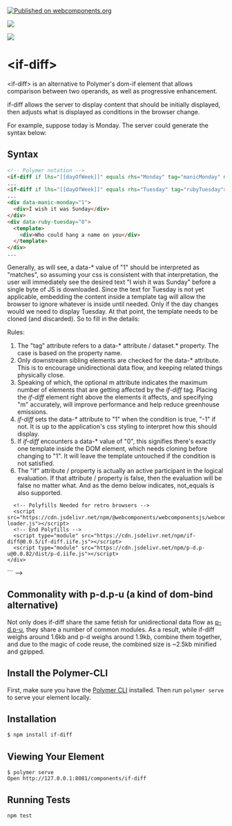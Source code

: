 [![Published on webcomponents.org](https://img.shields.io/badge/webcomponents.org-published-blue.svg)](https://www.webcomponents.org/element/if-diff)

<a href="https://nodei.co/npm/if-diff/"><img src="https://nodei.co/npm/if-diff.png"></a>

<img src="http://img.badgesize.io/https://cdn.jsdelivr.net/npm/if-diff@0.0.13/dist/if-diff.iife.min.js?compression=gzip">

# \<if-diff\>

\<if-diff\> is an alternative to Polymer's dom-if element that allows comparison between two operands, as well as progressive enhancement.

if-diff allows the server to display content that should be initially displayed, then adjusts what is displayed as conditions in the browser change.

For example, suppose today is Monday.  The server could generate the syntax below:

## Syntax


```html
<!-- Polymer notation -->
<if-diff if lhs="[[dayOfWeek]]" equals rhs="Monday" tag="manicMonday" m="1"></if-diff>
...
<if-diff if lhs="[[dayOfWeek]]" equals rhs="Tuesday" tag="rubyTuesday"></if-diff>
...
<div data-manic-monday="1">
  <div>I wish it was Sunday</div>
</div>
<div data-ruby-tuesday="0">
  <template>
    <div>Who could hang a name on you</div>
  </template>
</div>
...
```

Generally, as will see, a data-* value of "1" should be interpreted as "matches", so assuming your css is consistent with that interpretation, the user will immediately see the desired text "I wish it was Sunday" before a single byte of JS is downloaded.  Since the text for Tuesday is not yet applicable, embedding the content inside a template tag will allow the browser to ignore whatever is inside until needed.  Only if the day changes would we need to display Tuesday.  At that point, the template needs to be cloned (and discarded).  So to fill in the details:

Rules: 

1.  The "tag" attribute refers to a data-* attribute / dataset.* property.  The case is based on the property name.
2.  Only downstream sibling elements are checked for the data-* attribute.  This is to encourage unidirectional data flow, and keeping related things physically close.
3.  Speaking of which, the optional  m attribute indicates the maximum number of elements that are getting affected by the *if-diff* tag.  Placing the *if-diff* element right above the elements it affects, and specifying "m" accurately, will improve performance and help reduce greenhouse emissions.
4.  *if-diff* sets the data-* attribute to "1" when the condition is true, "-1" if not.  It is up to the application's css styling to interpret how this should display.
5.  If *if-diff* encounters a data-* value of "0", this signifies there's exactly one template inside the DOM element, which needs cloning before changing to "1".  It will leave the template untouched if the condition is not satisfied.
6.  The "if" attribute / property is actually an active participant in the logical evaluation.  If that attribute / property is false, then the evaluation will be false no matter what.  And as the demo below indicates, not_equals is also supported.

<!--
```
<custom-element-demo>
  <template>
    <div>
      <style>
        [data-equals="-1"]{
          display: none;
        }
        [data-not-equals="-1"]{
          display: none;
        }
      </style>
      <h3>Basic if-diff demo.</h3>
      <div> 
        Type in the text boxes, and see what happens when value in the left textbox matches or doesn't match the right textbox.
      </div>
      LHS: <input type="textbox"> 
      <p-d on="input" to="if-diff" prop="lhs" m="2"></p-d>
      RHS: <input type="textbox">
      <p-d on="input" to="if-diff" prop="rhs" m="2"></p-d>
      <if-diff if  equals tag="equals"></if-diff>
      <p-d on="value-changed" to="[data-lhs-equals-rhs]" prop="innerText"></p-d>
      <div data-equals="0">
          <template>
            <div>LHS == RHS</div>
          </template>
      </div>

      <if-diff if not_equals tag="notEquals"></if-diff>
      <p-d on="value-changed" to="[data-lhs-not-equals-rhs]" prop="innerText"></p-d>
      <div data-not-equals="0">
          <template>
              <div>LHS != RHS</div>
          </template>       
      </div>

      

      LHS Equals RHS: <span data-lhs-equals-rhs></span><br>
      LHS Doesn't equal RHS: <span data-lhs-not-equals-rhs></span>
      <!-- ========================  Script Refs ========================== -->
      <!-- Polyfills Needed for retro browsers -->
      <script src="https://cdn.jsdelivr.net/npm/@webcomponents/webcomponentsjs/webcomponents-loader.js"></script>
      <!-- End Polyfills -->
      <script type="module" src="https://cdn.jsdelivr.net/npm/if-diff@0.0.5/if-diff.iife.js"></script>
      <script type="module" src="https://cdn.jsdelivr.net/npm/p-d.p-u@0.0.82/dist/p-d.iife.js"></script>
    </div>
  </template>
</custom-element-demo>
```
-->  

<!--
```
<custom-element-demo>
<template>
    <div>
        <wc-info href="https://unpkg.com/if-diff@0.0.17/web-components.json"></wc-info>
        <script type="module" src="https://unpkg.com/wc-info@0.0.8/wc-info.js?module"></script>
    </div>
</template>
</custom-element-demo>
```
-->

## Commonality with p-d.p-u (a kind of dom-bind alternative)

Not only does if-diff share the same fetish for unidirectional data flow as [p-d.p-u](https://www.webcomponents.org/element/p-d.p-u), they share a number of common modules.  As a result, while if-diff weighs around 1.6kb and p-d weighs around 1.9kb, combine them together, and due to the magic of code reuse, the combined size is ~2.5kb minified and gzipped.

## Install the Polymer-CLI

First, make sure you have the [Polymer CLI](https://www.npmjs.com/package/polymer-cli) installed. Then run `polymer serve` to serve your element locally.

## Installation

```sh
$ npm install if-diff 
```

## Viewing Your Element

```
$ polymer serve
Open http://127.0.0.1:8081/components/if-diff
```

## Running Tests

```
npm test
```
